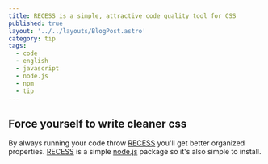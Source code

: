 ```yaml
---
title: RECESS is a simple, attractive code quality tool for CSS
published: true
layout: '../../layouts/BlogPost.astro'
category: tip
tags:
  - code
  - english
  - javascript
  - node.js
  - npm
  - tip
---
```


## Force yourself to write cleaner css

By always running your code throw [RECESS][1] you'll get better organized properties. [RECESS][2] is a simple [node.js][3] package so it's also simple to install.

[1]: https://github.com/twitter/recess
[2]: https://github.com/twitter/recess
[3]: http://nodejs.org/
